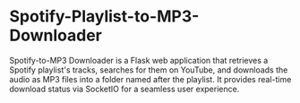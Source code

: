 # Spotify-Playlist-to-MP3-Downloader
Spotify-to-MP3 Downloader is a Flask web application that retrieves a Spotify playlist's tracks, searches for them on YouTube, and downloads the audio as MP3 files into a folder named after the playlist. It provides real-time download status via SocketIO for a seamless user experience.

